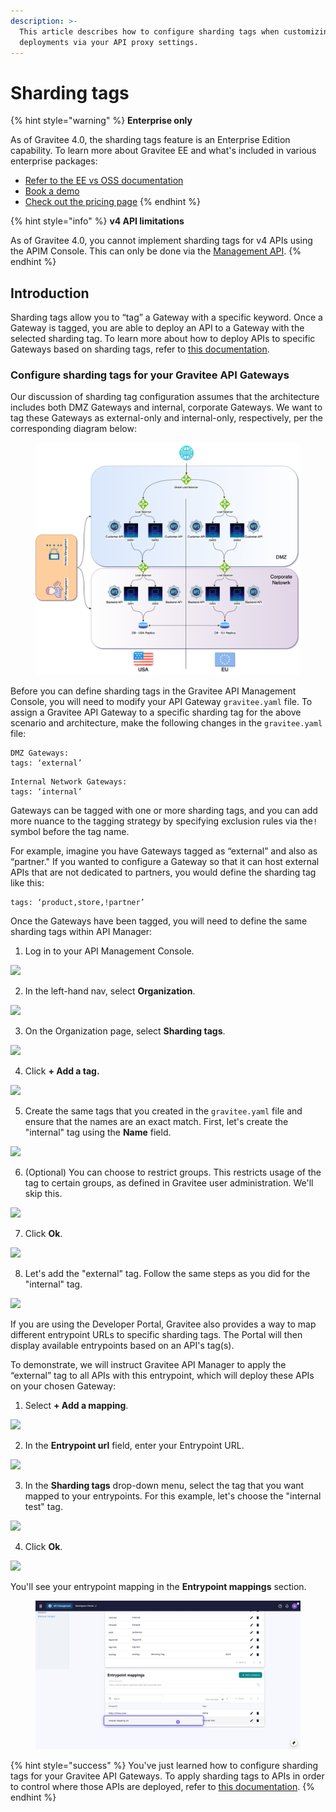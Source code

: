 ```yaml
---
description: >-
  This article describes how to configure sharding tags when customizing
  deployments via your API proxy settings.
---
```


# Sharding tags

{% hint style="warning" %}
**Enterprise only**

As of Gravitee 4.0, the sharding tags feature is an Enterprise Edition capability. To learn more about Gravitee EE and what's included in various enterprise packages:

* [Refer to the EE vs OSS documentation](../../overview/ee-vs-oss/)
* [Book a demo](http://127.0.0.1:5000/o/8qli0UVuPJ39JJdq9ebZ/s/rYZ7tzkLjFVST6ex6Jid/)
* [Check out the pricing page](https://www.gravitee.io/pricing)
{% endhint %}

{% hint style="info" %}
**v4 API limitations**

As of Gravitee 4.0, you cannot implement sharding tags for v4 APIs using the APIM Console. This can only be done via the [Management API](../../reference/management-api-reference/).&#x20;
{% endhint %}

## Introduction

Sharding tags allow you to “tag” a Gateway with a specific keyword. Once a Gateway is tagged, you are able to deploy an API to a Gateway with the selected sharding tag. To learn more about how to deploy APIs to specific Gateways based on sharding tags, refer to [this documentation](../../guides/api-configuration/v2-api-configuration/configure-cors.md#configure-deployments).

### Configure sharding tags for your Gravitee API Gateways

Our discussion of sharding tag configuration assumes that the architecture includes both DMZ Gateways and internal, corporate Gateways. We want to tag these Gateways as external-only and internal-only, respectively, per the corresponding diagram below:

<figure><img src="../../.gitbook/assets/Example architecture (1).png" alt=""><figcaption></figcaption></figure>

Before you can define sharding tags in the Gravitee API Management Console, you will need to modify your API Gateway `gravitee.yaml` file. To assign a Gravitee API Gateway to a specific sharding tag for the above scenario and architecture, make the following changes in the `gravitee.yaml` file:

```
DMZ Gateways: 
tags: ‘external’
```

```
Internal Network Gateways:
tags: ‘internal’
```

Gateways can be tagged with one or more sharding tags, and you can add more nuance to the tagging strategy by specifying exclusion rules via the`!` symbol before the tag name.&#x20;

For example, imagine you have Gateways tagged as “external” and also as “partner." If you wanted to configure a Gateway so that it can host external APIs that are not dedicated to partners, you would define the sharding tag like this:

```
tags: ‘product,store,!partner’
```

Once the Gateways have been tagged, you will need to define the same sharding tags within API Manager:

1. Log in to your API Management Console.

![](https://dubble-prod-01.s3.amazonaws.com/assets/c04ad6f1-b85c-4196-bb64-dbcb62c22c97.png?0)

2. In the left-hand nav, select **Organization**.

![](https://d3q7ie80jbiqey.cloudfront.net/media/image/zoom/ed080e94-c73d-48a0-8c1c-6170de95b250/1/3.7037037037037/88.486842105263?0)

3. On the Organization page, select **Sharding tags**.

![](https://d3q7ie80jbiqey.cloudfront.net/media/image/zoom/ef5532a2-ba56-49ae-b438-041ed3ff5c9d/1.5/0.34722222222222/42.47618558114?0)

4. Click **+ Add a tag.**

![](https://d3q7ie80jbiqey.cloudfront.net/media/image/zoom/50391eb9-7eda-480f-97ce-4f86d6bfb9d7/1.5/84.548611111111/24.835526315789?0)

5. Create the same tags that you created in the `gravitee.yaml` file and ensure that the names are an exact match. First, let's create the "internal" tag using the **Name** field.

![](https://d3q7ie80jbiqey.cloudfront.net/media/image/zoom/71721c67-2277-400a-b577-790311e3d38d/2.5/50/43.23516310307?0)

6. (Optional) You can choose to restrict groups. This restricts usage of the tag to certain groups, as defined in Gravitee user administration. We'll skip this.

![](https://d3q7ie80jbiqey.cloudfront.net/media/image/zoom/56135924-46cc-45a5-baf2-69e0e937ef5a/2.5/50/54.913651315789?0)

7. Click **Ok**.

![](https://d3q7ie80jbiqey.cloudfront.net/media/image/zoom/a27f351a-c1c3-44a5-ac8c-f6d15b4a7eba/2.5/60.272442853009/75.206448739035?0)

8. Let's add the "external" tag. Follow the same steps as you did for the "internal" tag.

![](https://d3q7ie80jbiqey.cloudfront.net/media/image/zoom/ca600fb5-e338-48a4-ab61-9a12292442d9/2.5/84.548611111111/24.835526315789?0)

If you are using the Developer Portal, Gravitee also provides a way to map different entrypoint URLs to specific sharding tags. The Portal will then display available entrypoints based on an API's tag(s).

To demonstrate, we will instruct Gravitee API Manager to apply the “external” tag to all APIs with this entrypoint, which will deploy these APIs on your chosen Gateway:

1. &#x20;Select **+ Add a mapping**.

![](https://d3q7ie80jbiqey.cloudfront.net/media/image/zoom/8c0374a0-999f-43f2-bccb-61c507a001c8/1.5/84.548611111111/49.819401444788?0)

2. &#x20;In the **Entrypoint url** field, enter your Entrypoint URL.

![](https://d3q7ie80jbiqey.cloudfront.net/media/image/zoom/397a968c-5ae8-4d85-9b4c-5f534a0d9132/2/50/49.980650154799?0)

3. In the **Sharding tags** drop-down menu, select the tag that you want mapped to your entrypoints. For this example, let's choose the "internal test" tag.

![](https://d3q7ie80jbiqey.cloudfront.net/media/image/zoom/505ea3bc-5fb0-4bbe-8d8b-229e67f1f7c7/1/50/50?0)

4. Click **Ok**.

![](https://d3q7ie80jbiqey.cloudfront.net/media/image/zoom/23db58e8-6576-49aa-a51f-9fdcd37073cb/1.5/60.272442853009/69.892447110423?0)

You'll see your entrypoint mapping in the **Entrypoint mappings** section.

<figure><img src="../../.gitbook/assets/image (2) (1) (1) (1).png" alt=""><figcaption></figcaption></figure>

{% hint style="success" %}
You've just learned how to configure sharding tags for your Gravitee API Gateways. To apply sharding tags to APIs in order to control where those APIs are deployed, refer to [this documentation](../../guides/api-configuration/v2-api-configuration/configure-cors.md#configure-deployments).
{% endhint %}
